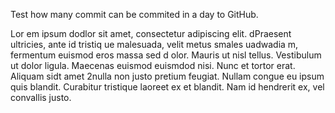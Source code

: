 Test how many commit can be commited in a day to GitHub.


Lor em ipsum  dodlor sit amet, consectetur adipiscing elit. dPraesent ultricies, ante id tristiq ue malesuada, velit metus  smales uadwadia m,  fermentum euismod eros massa sed d olor. Mauris ut nisl tellus. Vestibulum ut dolor ligula. Maecenas euismod euismdod nisi. Nunc et tortor erat. Aliquam sidt amet 2nulla non justo pretium feugiat. Nullam congue eu ipsum quis blandit. Curabitur tristique laoreet ex et blandit. Nam id hendrerit ex, vel convallis justo.